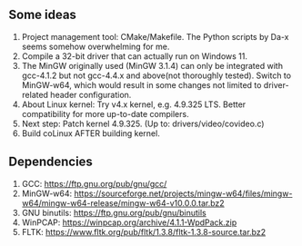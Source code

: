 ## Some ideas

1. Project management tool: CMake/Makefile. The Python scripts by Da-x seems somehow overwhelming for me.
2. Compile a 32-bit driver that can actually run on Windows 11.
3. The MinGW originally used (MinGW 3.1.4) can only be integrated with gcc-4.1.2 but not gcc-4.4.x and above(not thoroughly tested). Switch to MinGW-w64, which would result in some changes not limited to driver-related header configuration.
4. About Linux kernel: Try v4.x kernel, e.g. 4.9.325 LTS. Better compatibility for more up-to-date compilers.
5. Next step: Patch kernel 4.9.325. (Up to: drivers/video/covideo.c)
6. Build coLinux AFTER building kernel.

## Dependencies

1.   GCC: https://ftp.gnu.org/pub/gnu/gcc/
2.   MinGW-w64: https://sourceforge.net/projects/mingw-w64/files/mingw-w64/mingw-w64-release/mingw-w64-v10.0.0.tar.bz2
3. GNU binutils: https://ftp.gnu.org/pub/gnu/binutils
4.   WinPCAP: https://winpcap.org/archive/4.1.1-WpdPack.zip
5.   FLTK: https://www.fltk.org/pub/fltk/1.3.8/fltk-1.3.8-source.tar.bz2

